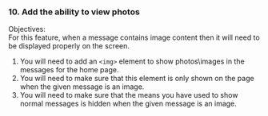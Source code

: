 ### 10. Add the ability to view photos

Objectives:  
For this feature, when a message contains image content then it will need to be displayed properly on the screen.

1. You will need to add an `<img>` element to show photos\images in the messages for the home page.
2. You will need to make sure that this element is only shown on the page when the given message is an image.
3. You will need to make sure that the means you have used to show normal messages is hidden when the given message is an image.
